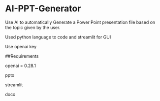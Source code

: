 # AI-PPT-Generator
Use AI to automatically Generate a Power Point presentation file based on the topic given by the user.

Used python language to code and streamlit for GUI

Use openai key

##Requirements

openai = 0.28.1

pptx

streamlit

docx
